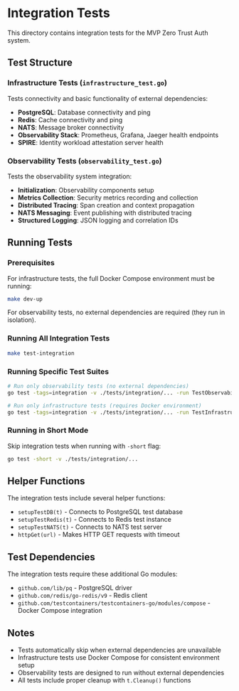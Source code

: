# Integration Tests

This directory contains integration tests for the MVP Zero Trust Auth system.

## Test Structure

### Infrastructure Tests (`infrastructure_test.go`)
Tests connectivity and basic functionality of external dependencies:
- **PostgreSQL**: Database connectivity and ping
- **Redis**: Cache connectivity and ping  
- **NATS**: Message broker connectivity
- **Observability Stack**: Prometheus, Grafana, Jaeger health endpoints
- **SPIRE**: Identity workload attestation server health

### Observability Tests (`observability_test.go`)
Tests the observability system integration:
- **Initialization**: Observability components setup
- **Metrics Collection**: Security metrics recording and collection
- **Distributed Tracing**: Span creation and context propagation
- **NATS Messaging**: Event publishing with distributed tracing
- **Structured Logging**: JSON logging and correlation IDs

## Running Tests

### Prerequisites
For infrastructure tests, the full Docker Compose environment must be running:
```bash
make dev-up
```

For observability tests, no external dependencies are required (they run in isolation).

### Running All Integration Tests
```bash
make test-integration
```

### Running Specific Test Suites
```bash
# Run only observability tests (no external dependencies)
go test -tags=integration -v ./tests/integration/... -run TestObservabilityIntegration

# Run only infrastructure tests (requires Docker environment)
go test -tags=integration -v ./tests/integration/... -run TestInfrastructureIntegration
```

### Running in Short Mode
Skip integration tests when running with `-short` flag:
```bash
go test -short -v ./tests/integration/...
```

## Helper Functions

The integration tests include several helper functions:

- `setupTestDB(t)` - Connects to PostgreSQL test database
- `setupTestRedis(t)` - Connects to Redis test instance  
- `setupTestNATS(t)` - Connects to NATS test server
- `httpGet(url)` - Makes HTTP GET requests with timeout

## Test Dependencies

The integration tests require these additional Go modules:
- `github.com/lib/pq` - PostgreSQL driver
- `github.com/redis/go-redis/v9` - Redis client
- `github.com/testcontainers/testcontainers-go/modules/compose` - Docker Compose integration

## Notes

- Tests automatically skip when external dependencies are unavailable
- Infrastructure tests use Docker Compose for consistent environment setup
- Observability tests are designed to run without external dependencies
- All tests include proper cleanup with `t.Cleanup()` functions